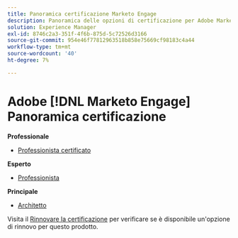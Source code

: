 ```yaml
---
title: Panoramica certificazione Marketo Engage
description: Panoramica delle opzioni di certificazione per Adobe Marketo Engage
solution: Experience Manager
exl-id: 8746c2a3-351f-4f6b-875d-5c72526d3166
source-git-commit: 954e46f77812963518b858e75669cf98183c4a44
workflow-type: tm+mt
source-wordcount: '40'
ht-degree: 7%

---
```


# Adobe [!DNL Marketo Engage] Panoramica certificazione

**Professionale**

* [Professionista certificato](/help/certifications/ame/ame-p.md) <!--AD0-E555-->

**Esperto**

* [Professionista](/help/certifications/ame/ame-e-business.md) <!--AD0-E559-->

**Principale**

* [Architetto](/help/certifications/ame/ame-m-architect-23-08.md) <!--AD0-E560-->

Visita il [Rinnovare la certificazione](/help/certifications/renew.md) per verificare se è disponibile un&#39;opzione di rinnovo per questo prodotto.
